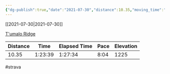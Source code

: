 ```yaml
---
{"dg-publish":true,"date":"2021-07-30","distance":10.35,"moving_time":"1:23:39","elapsed_time":"1:27:34","pace":"8:04","total_elevation_gain":1225,"url":"https://www.strava.com/activities/5713044878","permalink":"/01-personal/strava/2021-07-30-t-umalo-ridge/","dgPassFrontmatter":true}
---
```



[[2021-07-30\|2021-07-30]]

[T'umalo Ridge](https://www.strava.com/activities/5713044878)

| Distance | Time    | Elapsed Time | Pace | Elevation |
| -------- | ------- | ------------ | ---- | --------- |
| 10.35    | 1:23:39 | 1:27:34      | 8:04 | 1225      |




#strava
